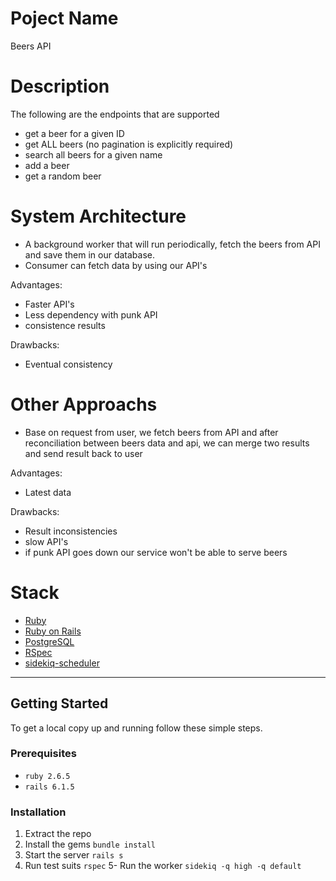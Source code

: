 # Poject Name
Beers API

# Description

The following are the endpoints that are supported
- get a beer for a given ID
- get ALL beers (no pagination is explicitly required)
- search all beers for a given name
- add a beer
- get a random beer

# System Architecture

- A background worker that will run periodically, fetch the beers from API and save them in our database.
- Consumer can fetch data by using our API's

Advantages:
- Faster API's
- Less dependency with punk API
- consistence results

Drawbacks:
- Eventual consistency

# Other Approachs

- Base on request from user, we fetch beers from API and after reconciliation between beers data and api, we can merge two results and send result back to user

Advantages:
- Latest data

Drawbacks:
- Result inconsistencies
- slow API's
- if punk API goes down our service won't be able to serve beers

# Stack

* [Ruby](https://www.ruby-lang.org/en/)
* [Ruby on Rails](https://rubyonrails.org/)
* [PostgreSQL](https://www.postgresql.org/)
* [RSpec](https://github.com/rspec/rspec-rails)
* [sidekiq-scheduler](https://github.com/sidekiq-scheduler/sidekiq-scheduler)

------------

## Getting Started

To get a local copy up and running follow these simple steps.

### Prerequisites

* `ruby 2.6.5`
* `rails 6.1.5`

### Installation

1. Extract the repo
2. Install the gems
`bundle install`
3. Start the server
`rails s`
4. Run test suits
`rspec`
5- Run the worker
`sidekiq -q high -q default`

